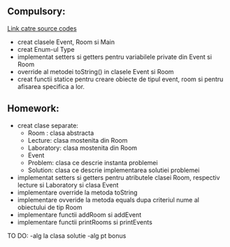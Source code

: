 Compulsory:
-
[Link catre source codes](https://github.com/AnaMitrea/AdvancedProgrammingLabs/tree/main/Laboratory2/Compulsory/src/main/java)
- creat clasele Event, Room si Main
- creat Enum-ul Type
- implementat setters si getters pentru variabilele private din Event si Room
- override al metodei toString() in clasele Event si Room
- creat functii statice pentru creare obiecte de tipul event, room si pentru afisarea specifica a lor.

Homework:
-
- creat clase separate: <br/>
  * Room : clasa abstracta <br/>
  * Lecture: clasa mostenita din Room <br/>
  * Laboratory: clasa mostenita din Room <br/>
  * Event <br/>
  * Problem: clasa ce descrie instanta problemei <br/>
  * Solution: clasa ce descrie implementarea solutiei problemei <br/>
- implementat setters si getters pentru atributele clasei Room, respectiv lecture si Laboratory si clasa Event
- implementare override la metoda toString
- implementare ovveride la metoda equals dupa criteriul nume al obiectului de tip Room
- implementare functii addRoom si addEvent
- implementare functii printRooms si printEvents

TO DO:
-alg la clasa solutie
-alg pt bonus
